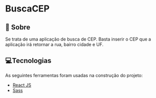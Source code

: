 # BuscaCEP
## 📰 Sobre

Se trata de uma aplicação de busca de CEP. 
Basta inserir o CEP que a aplicação irá retornar a rua, bairro cidade e UF.

## 💻Tecnologias
As seguintes ferramentas foram usadas na construção do projeto:

- [React JS](https://pt-br.reactjs.org/) <br>
- [Sass](https://sass-lang.com/)
